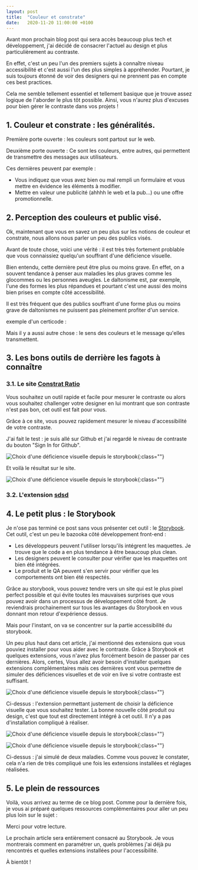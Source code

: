```yaml
---
layout: post
title:  "Couleur et constrate"
date:   2020-11-20 11:00:00 +0100
---
```


Avant mon prochain blog post qui sera accès beaucoup plus tech et développement, j'ai décidé de consacrer l'actuel au design et plus particulièrement au contraste.

En effet, c'est un peu l'un des premiers sujets à connaître niveau accessibilité et c'est aussi l'un des plus simples à appréhender. Pourtant, je suis toujours étonné de voir des designers qui ne prennent pas en compte ces best practices.

Cela me semble tellement essentiel et tellement basique que je trouve assez logique de l'aborder le plus tôt possible.
Ainsi, vous n'aurez plus d'excuses pour bien gérer le contraste dans vos projets !


## 1. Couleur et constrate : les généralités.

Première porte ouverte : les couleurs sont partout sur le web.

Deuxième porte ouverte : Ce sont les couleurs, entre autres, qui permettent de transmettre des messages aux utilisateurs.

Ces dernières peuvent par exemple : 
- Vous indiquez que vous avez bien ou mal rempli un formulaire et vous mettre en évidence les éléments à modifier.
- Mettre en valeur une publicité (ahhhh le web et la pub...) ou une offre promotionnelle.


## 2. Perception des couleurs et public visé.

Ok, maintenant que vous en savez un peu plus sur les notions de couleur et constrate, nous allons nous parler un peu des publics visés.

Avant de toute chose, voici une vérité : il est très très fortement problable que vous connaissiez quelqu'un souffrant d'une déficience visuelle.

Bien entendu, cette dernière peut être plus ou moins grave. En effet, on a souvent tendance à penser aux maladies les plus graves comme les glocommes ou les personnes aveugles. Le daltonisme est, par exemple, l'une des formes les plus répandues et pourtant c'est une aussi des moins bien prises en compte côté accessibilité.

Il est très fréquent que des publics souffrant d'une forme plus ou moins grave de daltonismes ne puissent pas pleinement profiter d'un service.

exemple d'un certicode : 


Mais il y a aussi autre chose : le sens des couleurs et le message qu'elles transmettent.


## 3. Les bons outils de derrière les fagots à connaître

### 3.1. Le site [Constrat Ratio](https://contrast-ratio.com/)

Vous souhaitez un outil rapide et facile pour mesurer le contraste ou alors vous souhaitez challenger votre designer en lui montrant que son contraste n'est pas bon, cet outil est fait pour vous.

Grâce à ce site, vous pouvez rapidement mesurer le niveau d'accessibilité de votre contraste. 

J'ai fait le test : je suis allé sur Github et j'ai regardé le niveau de contraste du bouton "Sign In for Github".

![Choix d'une déficience visuelle depuis le storybook](/assets/blog-post-contrast/github-normal-cta.png){:class=""}


Et voilà le résultat sur le site.

![Choix d'une déficience visuelle depuis le storybook](/assets/blog-post-contrast/constrat-ratio.png){:class=""}



### 3.2. L'extension [sdsd]()


## 4. Le petit plus : le Storybook

Je n'ose pas terminé ce post sans vous présenter cet outil : le  [Storybook](https://storybook.js.org/).
Cet outil, c'est un peu le bazooka côté développement front-end :
- Les développeurs peuvent l'utiliser lorsqu'ils intégrent les maquettes. Je trouve que le code a en plus tendance à être beaucoup plus clean.
- Les designers peuvent le consulter pour vérifier que les maquettes ont bien été intégrées.
- Le produit et le QA peuvent s'en servir pour vérifier que les comportements ont bien été respectés.

Grâce au storybook, vous pouvez tendre vers un site qui est le plus pixel perfect possible et qui évite toutes les mauvaises surprises que vous pouvez avoir dans un processus de développement côté front. Je reviendrais prochainement sur tous les avantages du Storybook en vous donnant mon retour d'expérience dessus.

Mais pour l'instant, on va se concentrer sur la partie accessibilité du storybook.

Un peu plus haut dans cet article, j'ai mentionné des extensions que vous pouviez installer pour vous aider avec le contraste. Grâce à Storybook et quelques extensions, vous n'avez plus forcément besoin de passer par ces dernières. Alors, certes, Vous allez avoir besoin d'installer quelques extensions complémentaires mais ces dernières vont vous permettre de simuler des déficiences visuelles et de voir en live si votre contraste est suffisant.

![Choix d'une déficience visuelle depuis le storybook](/assets/blog-post-contrast/storybook-choice.png){:class=""}

Ci-dessus : l'extension permettant justement de choisir la déficience visuelle que vous souhaitez tester. La bonne nouvelle côté produit ou design, c'est que tout est directement intégré à cet outil. Il n'y a pas d'installation compliqué à réaliser.


![Choix d'une déficience visuelle depuis le storybook](/assets/blog-post-contrast/storybook-example-1.png){:class=""}

![Choix d'une déficience visuelle depuis le storybook](/assets/blog-post-contrast/storybook-example-2.png){:class=""}

Ci-dessus : j'ai simulé de deux maladies. Comme vous pouvez le constater, cela n'a rien de très compliqué une fois les extensions installées et réglages réalisées.


## 5. Le plein de ressources

Voilà, vous arrivez au terme de ce blog post. Comme pour la dernière fois, je vous ai préparé quelques ressources complémentaires pour aller un peu plus loin sur le sujet :

Merci pour votre lecture.

Le prochain article sera entièrement consacré au Storybook. Je vous montrerais comment en paramétrer un, quels problèmes j'ai déjà pu rencontrés et quelles extensions installées pour l'accessibilité.

À bientôt !
